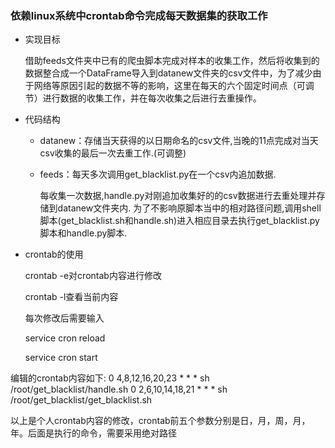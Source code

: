 ### 依赖linux系统中crontab命令完成每天数据集的获取工作



- 实现目标

  借助feeds文件夹中已有的爬虫脚本完成对样本的收集工作，然后将收集到的数据整合成一个DataFrame导入到datanew文件夹的csv文件中，为了减少由于网络等原因引起的数据不等的影响，这里在每天的六个固定时间点（可调节）进行数据的收集工作，并在每次收集之后进行去重操作。
 

- 代码结构

  - datanew：存储当天获得的以日期命名的csv文件,当晚的11点完成对当天csv收集的最后一次去重工作.(可调整)

  - feeds：每天多次调用get_blacklist.py在一个csv内追加数据.

     每收集一次数据,handle.py对刚追加收集好的的csv数据进行去重处理并存储到datanew文件夹内.
     为了不影响原脚本当中的相对路径问题,调用shell脚本(get_blacklist.sh和handle.sh)进入相应目录去执行get_blacklist.py脚本和handle.py脚本.


- crontab的使用

  crontab -e对crontab内容进行修改

  crontab -l查看当前内容

  每次修改后需要输入

  service cron reload

  service cron start

编辑的crontab内容如下:
0 4,8,12,16,20,23 * * * sh /root/get_blacklist/handle.sh
0 2,6,10,14,18,21 * * * sh /root/get_blacklist/get_blacklist.sh


  以上是个人crontab内容的修改，crontab前五个参数分别是日，月，周，月，年。后面是执行的命令，需要采用绝对路径
